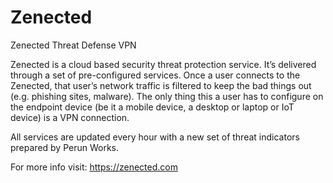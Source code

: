 # Zenected
Zenected Threat Defense VPN

Zenected is a cloud based security threat protection service. It’s delivered through a set of pre-configured services. Once a user connects to the Zenected, that user’s network traffic is filtered to keep the bad things out (e.g. phishing sites, malware). The only thing this a user has to configure on the endpoint device (be it a mobile device, a desktop or laptop or IoT device) is a VPN connection.

All services are updated every hour with a new set of threat indicators prepared by Perun Works.

For more info visit: https://zenected.com
